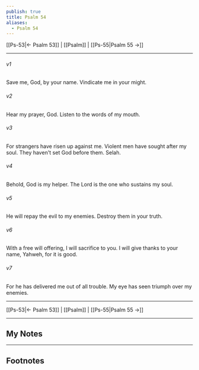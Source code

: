 ```yaml
---
publish: true
title: Psalm 54
aliases:
  - Psalm 54
---
```


[[Ps-53|← Psalm 53]] | [[Psalm]] | [[Ps-55|Psalm 55 →]]
***



###### v1 
Save me, God, by your name. Vindicate me in your might. 

###### v2 
Hear my prayer, God. Listen to the words of my mouth. 

###### v3 
For strangers have risen up against me. Violent men have sought after my soul. They haven't set God before them. Selah. 

###### v4 
Behold, God is my helper. The Lord is the one who sustains my soul. 

###### v5 
He will repay the evil to my enemies. Destroy them in your truth. 

###### v6 
With a free will offering, I will sacrifice to you. I will give thanks to your name, Yahweh, for it is good. 

###### v7 
For he has delivered me out of all trouble. My eye has seen triumph over my enemies.

***
[[Ps-53|← Psalm 53]] | [[Psalm]] | [[Ps-55|Psalm 55 →]]

---
## My Notes

---
## Footnotes